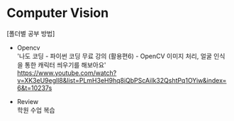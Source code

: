 # Computer Vision

[폴더별 공부 방법] <br>

- Opencv <br>
  '나도 코딩 - 파이썬 코딩 무료 강의 (활용편6) - OpenCV 이미지 처리, 얼굴 인식을 통한 캐릭터 씌우기를 해보아요' <br>
  https://www.youtube.com/watch?v=XK3eU9egll8&list=PLmH3eH9hq8iQbPScAiIk32QshtPq1OYiw&index=6&t=10237s

- Review <br>
  학원 수업 복습
